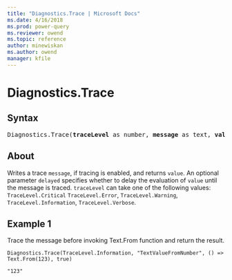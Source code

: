 ```yaml
---
title: "Diagnostics.Trace | Microsoft Docs"
ms.date: 4/16/2018
ms.prod: power-query
ms.reviewer: owend
ms.topic: reference
author: minewiskan
ms.author: owend
manager: kfile
---
```

# Diagnostics.Trace
## Syntax

<pre>
Diagnostics.Trace(<b>traceLevel</b> as number, <b>message</b> as text, <b>value</b> as any, optional <b>delayed</b> as nullable logical) as any
</pre>
 
## About  
Writes a trace `message`, if tracing is enabled, and returns `value`. An optional parameter `delayed` specifies whether to delay the evaluation of `value` until the message is traced. `traceLevel` can take one of the following values: `TraceLevel.Critical` `TraceLevel.Error`, `TraceLevel.Warning`, `TraceLevel.Information`, `TraceLevel.Verbose`.   
  
## Example 1  
Trace the message before invoking Text.From function and return the result.  
  
```powerquery-m
Diagnostics.Trace(TraceLevel.Information, "TextValueFromNumber", () => Text.From(123), true)
```  
  
`"123"`  
